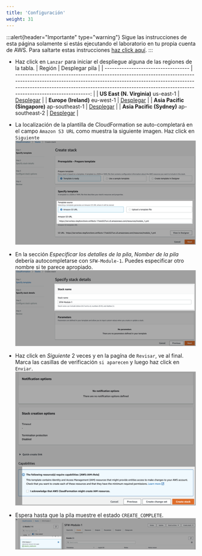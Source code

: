 ```yaml
---
title: 'Configuración'
weight: 31
---
```


:::alert{header="Importante" type="warning"}
Sigue las instrucciones de esta página solamente si estás ejecutando el laboratorio en tu propia cuenta de AWS. Para saltarte estas instrucciones [haz click aquí](../step-2).
:::

- Haz click en `Lanzar` para iniciar el despliegue alguna de las regiones de la tabla.
  | Región | Desplegar pila |
  | ----------------------------------- | -------------------------------------------------------------------------------------------------------------------------------------------------------------------------------------------------------------------------------------------------------------: |
  | **US East (N. Virginia)** us-east-1 | [Desplegar](https://console.aws.amazon.com/cloudformation/home?region=us-east-1#/stacks/create/template?stackName=SFW-Module-1&templateURL=https://serverless-stepfunctions-artifacts-17oiei2i27urc.s3.amazonaws.com/resources/module_1.yml) |
  | **Europe (Ireland)** eu-west-1 | [Desplegar](https://console.aws.amazon.com/cloudformation/home?region=eu-west-1#/stacks/create/template?stackName=SFW-Module-1&templateURL=https://serverless-stepfunctions-artifacts-17oiei2i27urc.s3.amazonaws.com/resources/module_1.yml) |
  | **Asia Pacific (Singapore)** ap-southeast-1 | [Desplegar](https://console.aws.amazon.com/cloudformation/home?region=ap-southeast-1#/stacks/create/template?stackName=SFW-Module-1&templateURL=https://serverless-stepfunctions-artifacts-17oiei2i27urc.s3.amazonaws.com/resources/module_1.yml) |
  | **Asia Pacific (Sydney)** ap-southeast-2 | [Desplegar](https://console.aws.amazon.com/cloudformation/home?region=ap-southeast-2#/stacks/create/template?stackName=SFW-Module-1&templateURL=https://serverless-stepfunctions-artifacts-17oiei2i27urc.s3.amazonaws.com/resources/module_1.yml) |

- La localización de la plantilla de CloudFormation se auto-completará en el campo `Amazon S3 URL` como muestra la siguiente imagen. Haz click en `Siguiente`
  ![CloudFormation specify template](/static/img/setup/setup-cloudformation-specify-template.png)
- En la sección _Especificar los detalles de la pila_, _Nomber de la pila_ debería autocompletarse con `SFW-Module-1`. Puedes especificar otro nombre si te parece apropiado.
  ![CloudFormation stack name](/static/img/setup/setup-cloudformation-stack-name.png)
- Haz click en _Siguiente_ 2 veces y en la pagína de `Revisar`, ve al final. Marca las casillas de verificación `si aparecen` y luego haz click en `Enviar`.
  ![CloudFormation create stack](/static/img/setup/setup-cloudformation-create-stack.png)
- Espera hasta que la pila muestre el estado `CREATE_COMPLETE`.
  ![CloudFormation stack complete](/static/img/setup/setup-cloudformation-create-complete.png)
